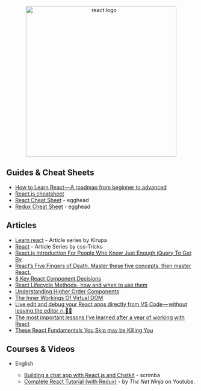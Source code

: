 <p align="center">
  <img width="400" src="https://cdn.worldvectorlogo.com/logos/react.svg"  alt="react logo">
</p>

## Guides & Cheat Sheets

- [How to Learn React — A roadmap from beginner to advanced](https://medium.freecodecamp.org/learning-react-roadmap-from-scratch-to-advanced-bff7735531b6)
- [React.js cheatsheet](https://devhints.io/react)
- [React Cheat Sheet](https://github.com/linkmesrl/react-journey-2016/blob/master/resources/egghead-react-cheat-sheet-0-14-7.pdf) - egghead
- [Redux Cheat Sheet](https://github.com/linkmesrl/react-journey-2016/blob/master/resources/egghead-redux-cheat-sheet-3-2-1.pdf) - egghead

## Articles

- [Learn react](https://www.kirupa.com/react/index.htm) - Article series by Kirupa
- [React](https://css-tricks.com/guides/react/) - Article Series by css-Tricks
- [React.js Introduction For People Who Know Just Enough jQuery To Get By](http://chibicode.com/react-js-introduction-for-people-who-know-just-enough-jquery-to-get-by/)
- [React’s Five Fingers of Death. Master these five concepts, then master React.](https://medium.freecodecamp.com/the-5-things-you-need-to-know-to-understand-react-a1dbd5d114a3)
- [8 Key React Component Decisions](https://medium.freecodecamp.org/8-key-react-component-decisions-cc965db11594)
- [React Lifecycle Methods- how and when to use them](https://engineering.musefind.com/react-lifecycle-methods-how-and-when-to-use-them-2111a1b692b1)
- [Understanding Higher Order Components](https://medium.freecodecamp.org/understanding-higher-order-components-6ce359d761b)
- [The Inner Workings Of Virtual DOM](https://medium.com/@rajaraodv/the-inner-workings-of-virtual-dom-666ee7ad47cf)
- [Live edit and debug your React apps directly from VS Code — without leaving the editor 🔥 🎉🎈](https://medium.com/@auchenberg/live-edit-and-debug-your-react-apps-directly-from-vs-code-without-leaving-the-editor-3da489ed905f)
- [The most important lessons I’ve learned after a year of working with React](https://medium.freecodecamp.org/mindset-lessons-from-a-year-with-react-1de862421981)
- [These React Fundamentals You Skip may be Killing You](https://medium.freecodecamp.org/these-react-fundamentals-you-skip-may-be-killing-you-7629fb87dd4a)

## Courses & Videos

- English

  - [Building a chat app with React.js and Chatkit](https://scrimba.com/g/greactchatkit) - scrimba
  - [Complete React Tutorial (with Redux)](https://www.youtube.com/playlist?list=PL4cUxeGkcC9ij8CfkAY2RAGb-tmkNwQHG) - by _The Net Ninja_ on Youtube.
